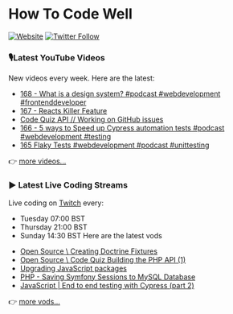 # How To Code Well

[![Website](https://img.shields.io/twitch/status/howtocodewell?color=pink&label=LIVE%20CODING%20ON%20TWITCH&logoColor=%3D&style=for-the-badge)](https://howtocodewell.net/live)
[![Twitter Follow](https://img.shields.io/twitter/follow/howtocodewell?color=pink&logo=twitter&style=for-the-badge)](https://twitter.com/intent/follow?original_referer=https%3A%2F%2Fgithub.com%2Fhowtocodewell&screen_name=howtocodewell)


### 🎙️Latest YouTube Videos
New videos every week.  Here are the latest:
<!-- YOUTUBE-HTCW:START -->
- [168 - What is a design system? #podcast #webdevelopment #frontenddeveloper](https://www.youtube.com/watch?v=KY4jhhJ1YFE)
- [167 - Reacts Killer Feature](https://www.youtube.com/watch?v=y8XXJ0JsvZc)
- [Code Quiz API // Working on GitHub issues](https://www.youtube.com/watch?v=595Cwr_8TY4)
- [166 - 5 ways to Speed up Cypress automation tests #podcast #webdevelopment #testing](https://www.youtube.com/watch?v=XDII5-A1nhY)
- [165 Flaky Tests #webdevelopment #podcast #unittesting](https://www.youtube.com/watch?v=f_UfofStHfE)
<!-- YOUTUBE-HTCW:END -->

👉 [more videos...](https://youtube.com/howtocodewell)

### ▶️ Latest Live Coding Streams
Live coding on [Twitch](https://howtocodewell.net/live) every:
- Tuesday 07:00 BST
- Thursday 21:00 BST
- Sunday 14:30 BST
Here are the latest vods

<!-- YOUTUBE-HTCW-LIVE:START -->
- [Open Source \\ Creating Doctrine Fixtures](https://www.youtube.com/watch?v=4UZr-5u7zNQ)
- [Open Source \\ Code Quiz Building the PHP API &lpar;1&rpar;](https://www.youtube.com/watch?v=v5X5RIivtOc)
- [Upgrading JavaScript packages](https://www.youtube.com/watch?v=LTFs-2uk_1w)
- [PHP - Saving Symfony Sessions to MySQL Database](https://www.youtube.com/watch?v=vcPgI-lqqTk)
- [JavaScript | End to end testing with Cypress &lpar;part 2&rpar;](https://www.youtube.com/watch?v=9RlJRCPTQxc)
<!-- YOUTUBE-HTCW-LIVE:END -->

👉 [more vods...](https://youtube.com/howtocodewelllive)